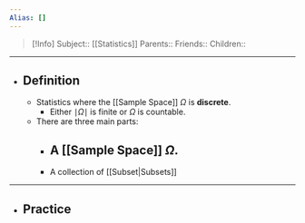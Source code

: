 ```yaml
---
Alias: []
---
```

> [!Info]
> Subject:: [[Statistics]]
> Parents:: 
> Friends:: 
> Children:: 
---
- ## Definition
	- Statistics where the [[Sample Space]] $\Omega$ is **discrete**.
		- Either $\mid\Omega \mid$ is finite or $\Omega$ is countable.
	- There are three main parts:
		- A [[Sample Space]] $\Omega$.
			- 
		- A collection of [[Subset|Subsets]]
---
- ## Practice
